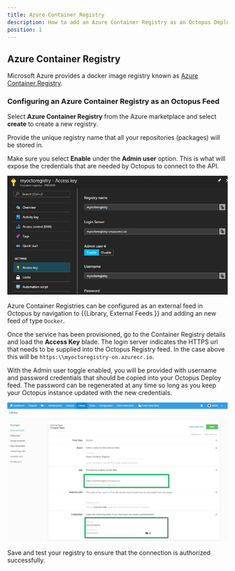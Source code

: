 ```yaml
---
title: Azure Container Registry
description: How to add an Azure Container Registry as an Octopus Deploy feed
position: 1
---
```


## Azure Container Registry 

Microsoft Azure provides a docker image registry known as [Azure Container Registry](https://azure.microsoft.com/en-au/services/container-registry/).

### Configuring an Azure Container Registry as an Octopus Feed 

Select **Azure Container Registry** from the Azure marketplace and select **create** to create a new registry.

Provide the unique registry name that all your repositories (packages) will be stored in.

Make sure you select **Enable** under the **Admin user** option. This is what will expose the credentials that are needed by Octopus to connect to the API.

![Azure Container Services Access Key blade](images/azure-blade.png "width=500")

Azure Container Registries can be configured as an external feed in Octopus by navigation to {{Library, External Feeds }} and adding an new feed of type `Docker`. 

Once the service has been provisioned, go to the Container Registry details and load the **Access Key** blade. The login server indicates the HTTPS url that needs to be supplied into the Octopus Registry feed. In the case above this will be `https:\\myoctoregistry-on.azurecr.io`.

With the Admin user toggle enabled, you will be provided with username and password credentials that should be copied into your Octopus Deploy feed. The password can be regenerated at any time so long as you keep your Octopus instance updated with the new credentials.

![Azure Container Services Registry Feed](images/azure-feed.png "width=500")

Save and test your registry to ensure that the connection is authorized successfully.
